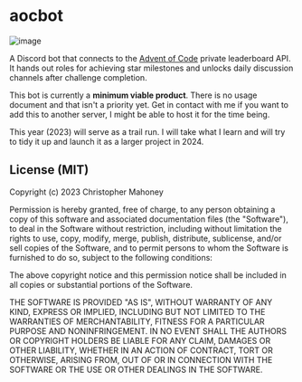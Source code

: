 # aocbot

![image](https://github.com/Alextopher/aocbot/assets/56850185/7241d3f5-a092-47fd-91e9-4b11a4017426)

A Discord bot that connects to the [Advent of Code](https://adventofcode.com) private leaderboard API. It hands out roles for achieving star milestones and unlocks daily discussion channels after challenge completion.

This bot is currently a **minimum viable product**. There is no usage document and that isn't a priority yet. Get in contact with me if you want to add this to another server, I might be able to host it for the time being.

This year (2023) will serve as a trail run. I will take what I learn and will try to tidy it up and launch it as a larger project in 2024.

## License (MIT)

Copyright (c) 2023 Christopher Mahoney

Permission is hereby granted, free of charge, to any person obtaining a copy
of this software and associated documentation files (the "Software"), to deal
in the Software without restriction, including without limitation the rights
to use, copy, modify, merge, publish, distribute, sublicense, and/or sell
copies of the Software, and to permit persons to whom the Software is
furnished to do so, subject to the following conditions:

The above copyright notice and this permission notice shall be included in all
copies or substantial portions of the Software.

THE SOFTWARE IS PROVIDED "AS IS", WITHOUT WARRANTY OF ANY KIND, EXPRESS OR
IMPLIED, INCLUDING BUT NOT LIMITED TO THE WARRANTIES OF MERCHANTABILITY,
FITNESS FOR A PARTICULAR PURPOSE AND NONINFRINGEMENT. IN NO EVENT SHALL THE
AUTHORS OR COPYRIGHT HOLDERS BE LIABLE FOR ANY CLAIM, DAMAGES OR OTHER
LIABILITY, WHETHER IN AN ACTION OF CONTRACT, TORT OR OTHERWISE, ARISING FROM,
OUT OF OR IN CONNECTION WITH THE SOFTWARE OR THE USE OR OTHER DEALINGS IN THE
SOFTWARE.
